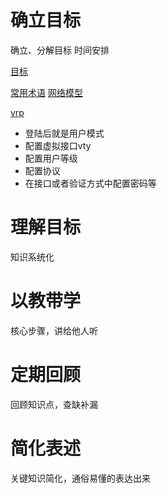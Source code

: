 # 确立目标
确立、分解目标
时间安排

[目标](目标.md)

[常用术语](常用术语.md)
[网络模型](网络模型.md)

[vrp](vrp.md)
- 登陆后就是用户模式
- 配置虚拟接口vty
- 配置用户等级
- 配置协议
- 在接口或者验证方式中配置密码等


# 理解目标
知识系统化

# 以教带学
核心步骤，讲给他人听

# 定期回顾
回顾知识点，查缺补漏

# 简化表述
关键知识简化，通俗易懂的表达出来

